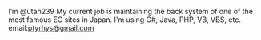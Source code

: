 I’m @utah239
My current job is maintaining the back system of one of the most famous EC sites in Japan.
I'm using C#, Java, PHP, VB, VBS, etc.
email:ptyrhys@gmail.com

<!---
utah239/utah239 is a ✨ special ✨ repository because its `README.md` (this file) appears on your GitHub profile.
You can click the Preview link to take a look at your changes.
--->
